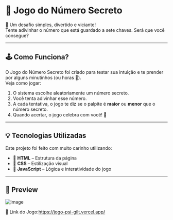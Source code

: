 # 🔐 Jogo do Número Secreto

🎯 Um desafio simples, divertido e viciante!  
Tente adivinhar o número que está guardado a sete chaves. Será que você consegue?

---

## 🕹️ Como Funciona?

O Jogo do Número Secreto foi criado para testar sua intuição e te prender por alguns minutinhos (ou horas 👀).  
Veja como jogar:

1. O sistema escolhe aleatoriamente um número secreto.
2. Você tenta adivinhar esse número.
3. A cada tentativa, o jogo te diz se o palpite é **maior** ou **menor** que o número secreto.
4. Quando acertar, o jogo celebra com você! 🥳

---

## 💡 Tecnologias Utilizadas

Este projeto foi feito com muito carinho utilizando:

- 🧱 **HTML** – Estrutura da página
- 🎨 **CSS** – Estilização visual
- 🧠 **JavaScript** – Lógica e interatividade do jogo

---

## 📸 Preview

![image](https://github.com/user-attachments/assets/38021a93-a9d8-4469-9758-2506563a04ae)


📍  Link do Jogo:https://jogo-psi-gilt.vercel.app/


